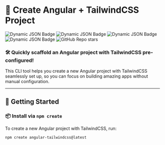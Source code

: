 # 🚀 Create Angular + TailwindCSS Project
![Dynamic JSON Badge](https://img.shields.io/badge/dynamic/json?url=https%3A%2F%2Fregistry.npmjs.org%2Fcreate-angular-tailwindcss&query=%24.dist-tags.latest&prefix=v&label=npm)
![Dynamic JSON Badge](https://img.shields.io/badge/dynamic/json?url=https%3A%2F%2Fregistry.npmjs.org%2Fcreate-angular-tailwindcss&query=%24.license&label=license&color=green)
![Dynamic JSON Badge](https://img.shields.io/badge/dynamic/json?url=https%3A%2F%2Fapi.github.com%2Frepos%2FDuhsten%2Fcreate-tailwindcss-angular&query=%24.language&label=language&color=yellow)
![Dynamic JSON Badge](https://img.shields.io/badge/dynamic/json?url=https%3A%2F%2Fapi.github.com%2Frepos%2FDuhsten%2Fcreate-tailwindcss-angular&query=%24.pushed_at&label=last%20update&color=red)
![GitHub Repo stars](https://img.shields.io/github/stars/Duhsten/create-angular-tailwindcss)

### 🛠️ **Quickly scaffold an Angular project with TailwindCSS pre-configured!**

This CLI tool helps you create a new Angular project with TailwindCSS seamlessly set up, so you can focus on building amazing apps without manual configuration.

---

## 🚀 **Getting Started**

### 📦 **Install via `npm create`**

To create a new Angular project with TailwindCSS, run:

```bash
npm create angular-tailwindcss@latest
